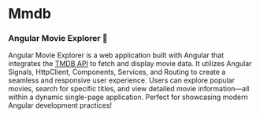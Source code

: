 # Mmdb

### Angular Movie Explorer 🎥

Angular Movie Explorer is a web application built with Angular that integrates the [TMDB API](https://www.themoviedb.org/) to fetch and display movie data. It utilizes Angular Signals, HttpClient, Components, Services, and Routing to create a seamless and responsive user experience. Users can explore popular movies, search for specific titles, and view detailed movie information—all within a dynamic single-page application. Perfect for showcasing modern Angular development practices! 
 
